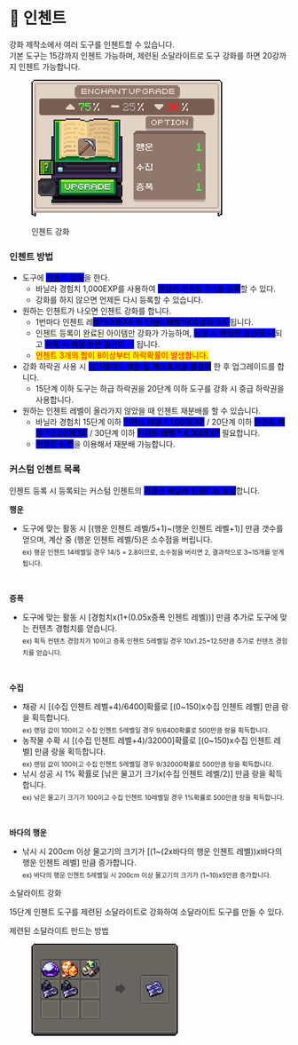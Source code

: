 # 📖 인첸트

강화 제작소에서 여러 도구를 인첸트할 수 있습니다.\
기본 도구는 15강까지 인첸트 가능하며, 제련된 소달라이트로 도구 강화를 하면 20강까지 인첸트 가능합니다.

<div align="left"><figure><img src=".gitbook/assets/6.png" alt=""><figcaption><p>인첸트 강화</p></figcaption></figure></div>

### **인첸트 방법**

* 도구에 <mark style="background-color:blue;">인첸트 등록</mark>을 한다.
  * 바닐라 경험치 1,000EXP를 사용하여 <mark style="background-color:blue;">랜덤한 인첸트 3개를 등록</mark>할 수 있다.
  * 강화를 하지 않으면 언제든 다시 등록할 수 있습니다.
* 원하는 인첸트가 나오면 인첸트 강화를 합니다.
  * 1번마다 인첸트  레<mark style="background-color:blue;">벨\*500EXP 와 인첸트레벨\*500랑이 소모</mark>됩니다.
  * 인첸트 등록이 완료된 아이템만 강화가 가능하며, <mark style="background-color:blue;">성공 시 랜덤한 옵션이 +1</mark>되고 <mark style="background-color:blue;">하락 시 제일 높은 옵션이 -1</mark>     됩니다.
  * <mark style="color:red;">인첸트 3개의 합이 8이상부터 하락확률이 발생합니다.</mark>
* 강화 하락권 사용 시 <mark style="background-color:blue;">업그레이드 버튼 옆 체크표시를 활성화</mark> 한 후 업그레이드를 합니다.
  * 15단계 이하 도구는 하급 하락권을 20단계 이하 도구를 강화 시 중급 하락권을 사용합니다.
* 원하는 인첸트 레벨이 올라가지 않았을 때 인첸트 재분배를 할 수 있습니다.
  * 바닐라 경험치 15단계 이하 <mark style="background-color:blue;">인첸트 레벨 \* 1,000EXP</mark> / 20단계 이하 <mark style="background-color:blue;">인첸트 레벨 \* 2,000EXP</mark> / 30단계 이하 <mark style="background-color:blue;">인첸트 레벨 \* 4,000EXP</mark> 필요합니다.
  * <mark style="background-color:blue;">인첸트 티켓</mark>을 이용해서 재분배 가능합니다.



### **커스텀 인첸트 목록**

인첸트 등록 시 등록되는 커스텀 인첸트의 <mark style="background-color:blue;">확률은 바닐라 인첸트와 동일</mark>합니다.

**행운**

* 도구에 맞는 활동 시 \[(행운 인첸트 레벨/5+1)\~(행운 인첸트 레벨+1)] 만큼 갯수를 얻으며, 계산 중 (행운 인첸트 레벨/5)은 소수점을 버립니다.\
  <sub>ex) 행운 인첸트 14레벨일 경우 14/5 = 2.8이므로, 소수점을 버리면 2, 결과적으로 3\~15개를 얻게 됩니다.</sub>

​

**증폭**

* 도구에 맞는 활동 시 \[경험치x(1+(0.05x증폭 인첸트 레벨))] 만큼 추가로 도구에 맞는 컨텐츠 경험치를 얻습니다.\
  <sub>ex) 획득 컨텐츠 경험치가 10이고 증폭 인첸트 5레벨일 경우 10x1.25=12.5만큼 추가로 컨텐츠 경험치를 얻습니다.</sub>

​

**수집**

* 채광 시 \[(수집 인첸트 레벨+4)/6400]확률로 \[(0\~150)x수집 인첸트 레벨] 만큼 랑을 획득합니다.\
  <sub>ex) 랜덤 값이 100이고 수집 인첸트 5레벨일 경우 9/6400확률로 500만큼 랑을 획득합니다.</sub>
* 농작물 수확 시 \[(수집 인첸트 레벨+4)/32000]확률로 \[(0\~150)x수집 인첸트 레벨] 만큼 랑을 획득합니다.\
  <sub>ex) 랜덤 값이 100이고 수집 인첸트 5레벨일 경우 9/32000확률로 500만큼 랑을 획득합니다.</sub>
* 낚시 성공 시 1% 확률로 \[​낚은 물고기 크기x(수집 인첸트 레벨/2)] 만큼 랑을 획득합니다.\
  <sub>ex) 낚은 물고기 크기가 100이고 수집 인첸트 10레벨일 경우 1%확률로 500만큼 랑을 획득합니다.</sub>

​

**바다의 행운**

* 낚시 시 200cm 이상 물고기의 크기가 ​\[(1\~(2x바다의 행운 인첸트 레벨))x바다의 행운 인첸트 레벨] 만큼 증가합니다.\
  <sub>ex) 바다의 행운 인첸트 5레벨일 시 200cm 이상 물고기의 크기가 (1\~10)x5만큼 증가합니다.</sub>



소달라이트 강화

15단계 인첸트 도구를 제련된 소달라이트로 강화하여 소달라이트 도구를 만들 수 있다.

제련된 소달라이트 만드는 방법

<div align="left"><figure><img src=".gitbook/assets/7.png" alt=""><figcaption></figcaption></figure></div>

